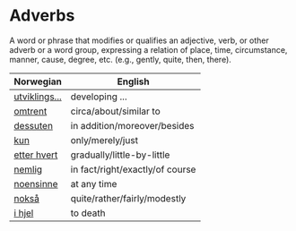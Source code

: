 # Adverbs

A word or phrase that modifies or qualifies an adjective, verb, or other adverb or a word group, expressing a relation of place, time, circumstance, manner, cause, degree, etc. (e.g., gently, quite, then, there).

| Norwegian | English |
| --- | --- |
| [utviklings...](https://www.ordnett.no/search?language=no&phrase=utviklings...) | developing ... |
| [omtrent](https://www.ordnett.no/search?language=no&phrase=omtrent) | circa/about/similar to |
| [dessuten](https://www.ordnett.no/search?language=no&phrase=dessuten) | in addition/moreover/besides |
| [kun](https://www.ordnett.no/search?language=no&phrase=kun) | only/merely/just |
| [etter hvert](https://www.ordnett.no/search?language=no&phrase=etter%20hvert) | gradually/little-by-little |
| [nemlig](https://www.ordnett.no/search?language=no&phrase=nemlig) | in fact/right/exactly/of course |
| [noensinne](https://www.ordnett.no/search?language=no&phrase=noensinne) | at any time |
| [nokså](https://www.ordnett.no/search?language=no&phrase=nokså) | quite/rather/fairly/modestly |
| [i hjel](https://www.ordnett.no/search?language=no&phrase=i%20hjel) | to death |

